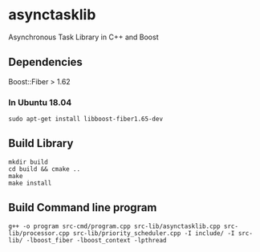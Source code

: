 # asynctasklib
Asynchronous Task Library in C++ and Boost

## Dependencies
Boost::Fiber > 1.62

### In Ubuntu 18.04
```
sudo apt-get install libboost-fiber1.65-dev
```

## Build Library
```
mkdir build
cd build && cmake ..
make
make install
```

## Build Command line program
```
g++ -o program src-cmd/program.cpp src-lib/asynctasklib.cpp src-lib/processor.cpp src-lib/priority_scheduler.cpp -I include/ -I src-lib/ -lboost_fiber -lboost_context -lpthread
```